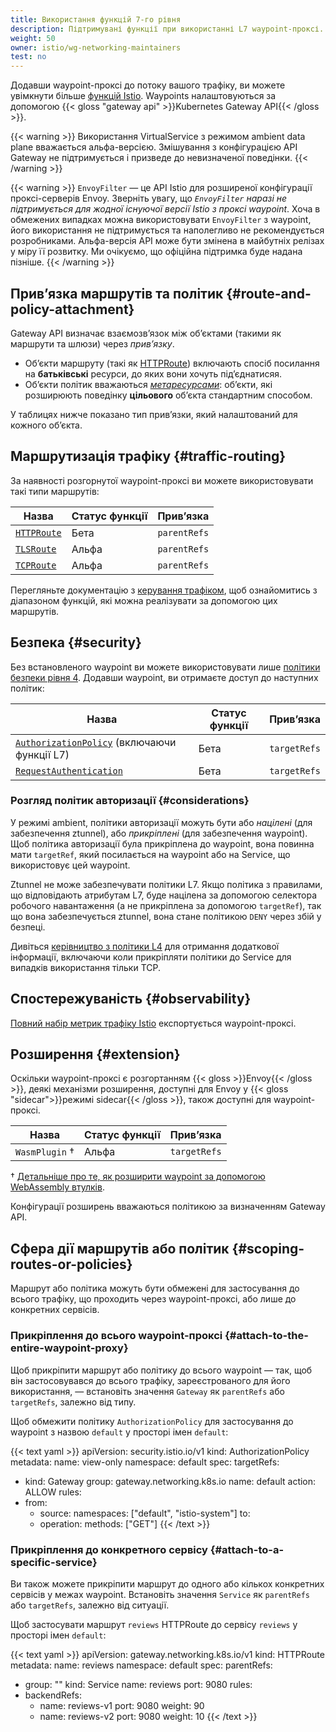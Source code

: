 ```yaml
---
title: Використання функцій 7-го рівня
description: Підтримувані функції при використанні L7 waypoint-проксі.
weight: 50
owner: istio/wg-networking-maintainers
test: no
---
```


Додавши waypoint-проксі до потоку вашого трафіку, ви можете увімкнути більше [функцій Istio](/docs/concepts). Waypoints налаштовуються за допомогою {{< gloss "gateway api" >}}Kubernetes Gateway API{{< /gloss >}}.

{{< warning >}}
Використання VirtualService з режимом ambient data plane вважається альфа-версією. Змішування з конфігурацією API Gateway не підтримується і призведе до невизначеної поведінки.
{{< /warning >}}

{{< warning >}}
`EnvoyFilter` — це API Istio для розширеної конфігурації проксі-серверів Envoy. Зверніть увагу, що *`EnvoyFilter` наразі не підтримується для жодної існуючої версії Istio з проксі waypoint*. Хоча в обмежених випадках можна використовувати `EnvoyFilter` з waypoint, його використання не підтримується та наполегливо не рекомендується розробниками. Альфа-версія API може бути змінена в майбутніх релізах у міру її розвитку. Ми очікуємо, що офіційна підтримка буде надана пізніше.
{{< /warning >}}

## Прив’язка маршрутів та політик {#route-and-policy-attachment}

Gateway API визначає взаємозв’язок між об’єктами (такими як маршрути та шлюзи) через *прив’язку*.

* Обʼєкти маршруту (такі як [HTTPRoute](https://gateway-api.sigs.k8s.io/api-types/httproute/)) включають спосіб посилання на **батьківські** ресурси, до яких вони хочуть підʼєднатисяя.
* Об’єкти політик вважаються [*метаресурсами*](https://gateway-api.sigs.k8s.io/geps/gep-713/): об’єкти, які розширюють поведінку **цільового** об’єкта стандартним способом.

У таблицях нижче показано тип прив’язки, який налаштований для кожного обʼєкта.

## Маршрутизація трафіку {#traffic-routing}

За наявності розгорнутої waypoint-проксі ви можете використовувати такі типи маршрутів:

|  Назва  | Статус функції | Привʼязка |
| --- | --- | --- |
| [`HTTPRoute`](https://gateway-api.sigs.k8s.io/guides/http-routing/) | Бета | `parentRefs` |
| [`TLSRoute`](https://gateway-api.sigs.k8s.io/guides/tls) | Альфа | `parentRefs` |
| [`TCPRoute`](https://gateway-api.sigs.k8s.io/guides/tcp/) | Альфа | `parentRefs` |

Перегляньте документацію з [керування трафіком](/docs/tasks/traffic-management/), щоб ознайомитись з діапазоном функцій, які можна реалізувати за допомогою цих маршрутів.

## Безпека {#security}

Без встановленого waypoint ви можете використовувати лише [політики безпеки рівня 4](/docs/ambient/usage/l4-policy/). Додавши waypoint, ви отримаєте доступ до наступних політик:

|  Назва  | Статус функції | Привʼязка |
| --- | --- | --- |
| [`AuthorizationPolicy`](/docs/reference/config/security/authorization-policy/) (включаючи функції L7) | Бета | `targetRefs` |
| [`RequestAuthentication`](/docs/reference/config/security/request_authentication/) | Бета | `targetRefs` |

### Розгляд політик авторизації {#considerations}

У режимі ambient, політики авторизації можуть бути або *націлені* (для забезпечення ztunnel), або *прикріплені* (для забезпечення waypoint). Щоб політика авторизації була прикріплена до waypoint, вона повинна мати `targetRef`, який посилається на waypoint або на Service, що використовує цей waypoint.

Ztunnel не може забезпечувати політики L7. Якщо політика з правилами, що відповідають атрибутам L7, буде націлена за допомогою селектора робочого навантаження (а не прикріплена за допомогою `targetRef`), так що вона забезпечується ztunnel, вона стане політикою `DENY` через збій у безпеці.

Дивіться [керівництво з політики L4](/docs/ambient/usage/l4-policy/) для отримання додаткової інформації, включаючи коли прикріпляти політики до Service для випадків використання тільки TCP.

## Спостережуваність {#observability}

[Повний набір метрик трафіку Istio](/docs/reference/config/metrics/) експортується waypoint-проксі.

## Розширення {#extension}

Оскільки waypoint-проксі є розгортанням {{< gloss >}}Envoy{{< /gloss >}}, деякі механізми розширення, доступні для Envoy у {{< gloss "sidecar">}}режимі sidecar{{< /gloss >}}, також доступні для waypoint-проксі.

|  Назва  | Статус функції | Привʼязка |
| --- | --- | --- |
| `WasmPlugin` † | Альфа | `targetRefs` |

† [Детальніше про те, як розширити waypoint за допомогою WebAssembly втулків](/docs/ambient/usage/extend-waypoint-wasm/).

Конфігурації розширень вважаються політикою за визначенням Gateway API.

## Сфера дії маршрутів або політик {#scoping-routes-or-policies}

Маршрут або політика можуть бути обмежені для застосування до всього трафіку, що проходить через waypoint-проксі, або лише до конкретних сервісів.

### Прикріплення до всього waypoint-проксі {#attach-to-the-entire-waypoint-proxy}

Щоб прикріпити маршрут або політику до всього waypoint — так, щоб він застосовувався до всього трафіку, зареєстрованого для його використання, — встановіть значення `Gateway` як `parentRefs` або `targetRefs`, залежно від типу.

Щоб обмежити політику `AuthorizationPolicy` для застосування до waypoint з назвою `default` у просторі імен `default`:

{{< text yaml >}}
apiVersion: security.istio.io/v1
kind: AuthorizationPolicy
metadata:
  name: view-only
  namespace: default
spec:
  targetRefs:
  - kind: Gateway
    group: gateway.networking.k8s.io
    name: default
  action: ALLOW
  rules:
  - from:
    - source:
        namespaces: ["default", "istio-system"]
    to:
    - operation:
        methods: ["GET"]
{{< /text >}}

### Прикріплення до конкретного сервісу {#attach-to-a-specific-service}

Ви також можете прикріпити маршрут до одного або кількох конкретних сервісів у межах waypoint. Встановіть значення `Service` як `parentRefs` або `targetRefs`, залежно від ситуації.

Щоб застосувати маршрут `reviews` HTTPRoute до сервісу `reviews` у просторі імен `default`:

{{< text yaml >}}
apiVersion: gateway.networking.k8s.io/v1
kind: HTTPRoute
metadata:
  name: reviews
  namespace: default
spec:
  parentRefs:
  - group: ""
    kind: Service
    name: reviews
    port: 9080
  rules:
  - backendRefs:
    - name: reviews-v1
      port: 9080
      weight: 90
    - name: reviews-v2
      port: 9080
      weight: 10
{{< /text >}}

